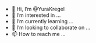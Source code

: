 - 👋 Hi, I’m @YuraKregel
- 👀 I’m interested in ...
- 🌱 I’m currently learning ...
- 💞️ I’m looking to collaborate on ...
- 📫 How to reach me ...

<!---
YuraKregel/YuraKregel is a ✨ special ✨ repository because its `README.md` (this file) appears on your GitHub profile.
You can click the Preview link to take a look at your changes.
--->
